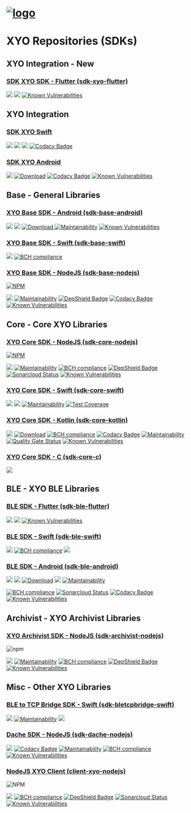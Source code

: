 [logo]: https://cdn.xy.company/img/brand/XY_Logo_GitHub.png

# [![logo]](https://xy.company)

# XYO Repositories (SDKs)

## XYO Integration - **New**

### [SDK XYO SDK - Flutter (sdk-xyo-flutter)](https://github.com/XYOracleNetwork/sdk-xyo-flutter)

![](https://github.com/XYOracleNetwork/sdk-xyo-flutter/workflows/iOS%20Build/badge.svg?branch=develop)
![](https://github.com/XYOracleNetwork/sdk-xyo-flutter/workflows/APK%20Build/badge.svg?branch=develop)
[![Known Vulnerabilities](https://snyk.io/test/github/XYOracleNetwork/sdk-xyo-flutter/badge.svg?targetFile=android/build.gradle)](https://snyk.io/test/github/XYOracleNetwork/sdk-xyo-flutter?targetFile=android/build.gradle)

## XYO Integration

### [SDK XYO Swift](https://github.com/XYOracleNetwork/sdk-xyo-swift)

![](https://github.com/XYOracleNetwork/sdk-xyo-swift/workflows/Build/badge.svg?branch=develop)
![](https://github.com/XYOracleNetwork/sdk-xyo-swift/workflows/Swift%20PKG%20Release/badge.svg) [![](https://img.shields.io/cocoapods/v/sdk-xyo-swift.svg?style=flat)](https://cocoapods.org/pods/sdk-xyo-swift) [![Codacy Badge](https://api.codacy.com/project/badge/Grade/6a10ff4a324d4d02a74a7a6724a53eef)](https://www.codacy.com/manual/pllearns/sdk-xyo-swift?utm_source=github.com&utm_medium=referral&utm_content=XYOracleNetwork/sdk-xyo-swift&utm_campaign=Badge_Grade)

### [SDK XYO Android](https://github.com/XYOracleNetwork/sdk-xyo-android)

![](https://github.com/XYOracleNetwork/sdk-xyo-android/workflows/CI/badge.svg?branch=develop) [![Download](https://api.bintray.com/packages/xyoraclenetwork/xyo/sdk-xyo-android/images/download.svg)](https://bintray.com/xyoraclenetwork/xyo/sdk-xyo-android/_latestVersion) [![Codacy Badge](https://api.codacy.com/project/badge/Grade/9712b501940e45428072255a283fa23a)](https://www.codacy.com?utm_source=github.com&amp;utm_medium=referral&amp;utm_content=XYOracleNetwork/sdk-xyo-android&amp;utm_campaign=Badge_Grade) [![Known Vulnerabilities](https://snyk.io/test/github/XYOracleNetwork/sdk-xyo-android/badge.svg?targetFile=xyo-android-library/build.gradle)](https://snyk.io/test/github/XYOracleNetwork/sdk-xyo-android?targetFile=xyo-android-library/build.gradle)

## Base - General Libraries

### [XYO Base SDK - Android (sdk-base-android)](https://github.com/XYOracleNetwork/sdk-base-android)

![](https://github.com/XYOracleNetwork/sdk-base-android/workflows/CI/badge.svg?branch=develop)  ![](https://github.com/XYOracleNetwork/sdk-base-android/workflows/Release/badge.svg?branch=master) [ ![Download](https://api.bintray.com/packages/xyoraclenetwork/xyo/sdk-base-android/images/download.svg) ](https://bintray.com/xyoraclenetwork/xyo/sdk-base-android/_latestVersion) [![Maintainability](https://api.codeclimate.com/v1/badges/6f2827f8a4103feb7aca/maintainability)](https://codeclimate.com/github/XYOracleNetwork/sdk-base-android/maintainability) [![Known Vulnerabilities](https://snyk.io/test/github/XYOracleNetwork/sdk-base-android/badge.svg?targetFile=base-android-library/build.gradle)](https://snyk.io/test/github/XYOracleNetwork/sdk-base-android?targetFile=base-android-library/build.gradle)

### [XYO Base SDK - Swift (sdk-base-swift)](https://github.com/XYOracleNetwork/sdk-base-swift)


![](https://github.com/XYOracleNetwork/sdk-base-swift/workflows/Base%20Build/badge.svg)
[![BCH compliance](https://bettercodehub.com/edge/badge/XYOracleNetwork/sdk-base-swift?branch=master&token=0c95939d44cd72eb10c7a4391e99343599ed0c44)](https://bettercodehub.com/)

### [XYO Base SDK - NodeJS (sdk-base-nodejs)](https://github.com/XYOracleNetwork/sdk-base-nodejs)


[![NPM](<https://img.shields.io/npm/v/@xyo-network/sdk-base-nodejs.svg>)](https://www.npmjs.com/package/@xyo-network/sdk-base-nodejs)

![](https://github.com/XYOracleNetwork/sdk-base-nodejs/workflows/Build/badge.svg?branch=develop)
[![Maintainability](https://api.codeclimate.com/v1/badges/7d316730bfdfbe4e1f73/maintainability)](https://codeclimate.com/repos/5cc23851684dee02400005ef/maintainability)
[![DepShield Badge](https://depshield.sonatype.org/badges/XYOracleNetwork/sdk-base-nodejs/depshield.svg)](https://depshield.github.io)
[![Codacy Badge](https://api.codacy.com/project/badge/Grade/008ea5b134ea4a9195b8deedeaf1665d)](https://www.codacy.com/app/XYOracleNetwork/sdk-base-nodejs?utm_source=github.com&utm_medium=referral&utm_content=XYOracleNetwork/sdk-base-nodejs&utm_campaign=Badge_Grade) [![Known Vulnerabilities](https://snyk.io/test/github/XYOracleNetwork/sdk-base-nodejs/badge.svg?targetFile=package.json)](https://snyk.io/test/github/XYOracleNetwork/sdk-base-nodejs?targetFile=package.json)

## Core - Core XYO Libraries

### [XYO Core SDK - NodeJS (sdk-core-nodejs)](https://github.com/XYOracleNetwork/sdk-core-nodejs)

[![NPM](https://img.shields.io/npm/v/@xyo-network/sdk-core-nodejs.svg?style=plastic)](https://www.npmjs.com/package/@xyo-network/sdk-core-nodejs)

![](https://github.com/XYOracleNetwork/sdk-core-nodejs/workflows/CI/badge.svg?branch=develop) [![Maintainability](https://api.codeclimate.com/v1/badges/f3dd4f4d35e1bd9eeabc/maintainability)](https://codeclimate.com/github/XYOracleNetwork/sdk-core-nodejs/maintainability) [![BCH compliance](https://bettercodehub.com/edge/badge/XYOracleNetwork/sdk-core-nodejs?branch=master)](https://bettercodehub.com/) [![DepShield Badge](https://depshield.sonatype.org/badges/XYOracleNetwork/sdk-core-nodejs/depshield.svg)](https://depshield.github.io) 
[![Sonarcloud Status](https://sonarcloud.io/api/project_badges/measure?project=XYOracleNetwork_sdk-core-nodejs&metric=alert_status)](https://sonarcloud.io/dashboard?id=XYOracleNetwork_sdk-core-nodejs) 
[![Known Vulnerabilities](https://snyk.io/test/github/XYOracleNetwork/sdk-core-nodejs/badge.svg?targetFile=package.json)](https://snyk.io/test/github/XYOracleNetwork/sdk-core-nodejs?targetFile=package.json)

### [XYO Core SDK - Swift (sdk-core-swift)](https://github.com/XYOracleNetwork/sdk-core-swift)

![](https://github.com/XYOracleNetwork/sdk-core-swift/workflows/Build/badge.svg)
[![](https://img.shields.io/cocoapods/v/sdk-core-swift.svg?style=flat)](https://cocoapods.org/pods/sdk-core-swift)
[![Maintainability](https://api.codeclimate.com/v1/badges/587ae96e86057b6b6178/maintainability)](https://codeclimate.com/repos/5c4a7a7372b7b2029d008b34/maintainability) [![Test Coverage](https://api.codeclimate.com/v1/badges/587ae96e86057b6b6178/test_coverage)](https://codeclimate.com/repos/5c4a7a7372b7b2029d008b34/test_coverage)

### [XYO Core SDK - Kotlin (sdk-core-kotlin)](https://github.com/XYOracleNetwork/sdk-core-kotlin)

![](https://github.com/XYOracleNetwork/client-xyo-nodejs/workflows/CI/badge.svg?branch=develop) [![Download](https://api.bintray.com/packages/xyoraclenetwork/xyo/sdk-core-kotlin/images/download.svg?version=3.0.3)](https://bintray.com/xyoraclenetwork/xyo/sdk-core-kotlin/3.0.3/link) [![BCH compliance](https://bettercodehub.com/edge/badge/XYOracleNetwork/sdk-core-kotlin?branch=master)](https://bettercodehub.com/) [![Codacy Badge](https://api.codacy.com/project/badge/Grade/2fb2eb69c1db455299ffce57b0216aa6)](https://www.codacy.com/app/XYOracleNetwork/sdk-core-kotlin?utm_source=github.com&utm_medium=referral&utm_content=XYOracleNetwork/sdk-core-kotlin&utm_campaign=Badge_Grade) [![Maintainability](https://api.codeclimate.com/v1/badges/af641257b27ecea22a9f/maintainability)](https://codeclimate.com/github/XYOracleNetwork/sdk-core-kotlin/maintainability) [![Quality Gate Status](https://sonarcloud.io/api/project_badges/measure?project=XYOracleNetwork_sdk-core-kotlin&metric=alert_status)](https://sonarcloud.io/dashboard?id=XYOracleNetwork_sdk-core-kotlin) [![Known Vulnerabilities](https://snyk.io/test/github/XYOracleNetwork/sdk-core-kotlin/badge.svg?targetFile=build.gradle)](https://snyk.io/test/github/XYOracleNetwork/sdk-core-kotlin?targetFile=build.gradle)

### [XYO Core SDK - C (sdk-core-c)](https://github.com/XYOracleNetwork/sdk-core-c)

![](https://github.com/XYOracleNetwork/sdk-core-c/workflows/Build/badge.svg)

## BLE - XYO BLE Libraries

### [BLE SDK - Flutter (sdk-ble-flutter)](https://github.com/XYOracleNetwork/sdk-ble-flutter)

![](https://github.com/XYOracleNetwork/sdk-ble-flutter/workflows/iOS%20Build/badge.svg?branch=develop)
![](https://github.com/XYOracleNetwork/sdk-ble-flutter/workflows/Android%20Build/badge.svg?branch=develop)
[![Known Vulnerabilities](https://snyk.io/test/github/XYOracleNetwork/sdk-ble-flutter/badge.svg?targetFile=android/build.gradle)](https://snyk.io/test/github/XYOracleNetwork/sdk-ble-flutter?targetFile=android/build.gradle)

### [BLE SDK - Swift (sdk-ble-swift)](https://github.com/XYOracleNetwork/sdk-ble-swift)


![](https://github.com/XYOracleNetwork/sdk-ble-swift/workflows/Pod%20Build/badge.svg?branch=develop) [![BCH compliance](https://bettercodehub.com/edge/badge/XYOracleNetwork/sdk-ble-swift?branch=master)](https://bettercodehub.com/)
[![](https://img.shields.io/cocoapods/v/XyBleSdk.svg?style=flat)](https://cocoapods.org/pods/XyBleSdk)

### [BLE SDK - Android (sdk-ble-android)](https://github.com/XYOracleNetwork/sdk-ble-android)

![](https://github.com/XYOracleNetwork/sdk-xyo-android/workflows/CI/badge.svg?branch=develop)  ![](https://github.com/XYOracleNetwork/sdk-xyo-android/workflows/Release/badge.svg?branch=master) [![Download](https://api.bintray.com/packages/xyoraclenetwork/xyo/sdk-ble-android/images/download.svg)](https://bintray.com/xyoraclenetwork/xyo/sdk-ble-android/_latestVersion) [![](https://jitpack.io/v/XYOracleNetwork/sdk-ble-android.svg)](https://jitpack.io/#XYOracleNetwork/sdk-ble-android)
[![Maintainability](https://api.codeclimate.com/v1/badges/73ee685fc9e2c61454b2/maintainability)](https://codeclimate.com/github/XYOracleNetwork/sdk-ble-android/maintainability)

[![BCH compliance](https://bettercodehub.com/edge/badge/XYOracleNetwork/sdk-ble-android?branch=master)](https://bettercodehub.com/results/XYOracleNetwork/sdk-ble-android)
[![Sonarcloud Status](https://sonarcloud.io/api/project_badges/measure?project=XYOracleNetwork_sdk-ble-android&metric=alert_status)](https://sonarcloud.io/dashboard?id=XYOracleNetwork_sdk-ble-android)
[![Codacy Badge](https://api.codacy.com/project/badge/Grade/b14446847e614a2fae7152892765dac1)](https://www.codacy.com/app/arietrouw/sdk-ble-android?utm_source=github.com&utm_medium=referral&utm_content=XYOracleNetwork/sdk-ble-android&utm_campaign=Badge_Grade) [![Known Vulnerabilities](https://snyk.io/test/github/XYOracleNetwork/sdk-ble-android/badge.svg?targetFile=build.gradle)](https://snyk.io/test/github/XYOracleNetwork/sdk-ble-android?targetFile=build.gradle)

## Archivist - XYO Archivist Libraries

### [XYO Archivist SDK - NodeJS (sdk-archivist-nodejs)](https://github.com/XYOracleNetwork/sdk-archivist-nodejs)

![npm](https://img.shields.io/npm/v/@xyo-network/sdk-archivist-nodejs.svg?style=plastic)

![](https://github.com/XYOracleNetwork/sdk-archivist-nodejs/workflows/Build/badge.svg) [![Maintainability](https://api.codeclimate.com/v1/badges/f3dd4f4d35e1bd9eeabc/maintainability)](https://codeclimate.com/github/XYOracleNetwork/sdk-archivist-nodejs/maintainability) [![BCH compliance](https://bettercodehub.com/edge/badge/XYOracleNetwork/sdk-archivist-nodejs?branch=master)](https://bettercodehub.com/results/XYOracleNetwork/sdk-archivist-nodejs) [![DepShield Badge](https://depshield.sonatype.org/badges/XYOracleNetwork/sdk-archivist-nodejs/depshield.svg)](https://depshield.github.io)  [![Known Vulnerabilities](https://snyk.io/test/github/XYOracleNetwork/sdk-archivist-nodejs/badge.svg)](https://snyk.io/test/github/XYOracleNetwork/sdk-archivist-nodejs)


## Misc - Other XYO Libraries

### [BLE to TCP Bridge SDK - Swift (sdk-bletcpbridge-swift)](https://github.com/XYOracleNetwork/sdk-bletcpbridge-swift)

[![](https://img.shields.io/gitter/room/XYOracleNetwork/Stardust.svg)](https://gitter.im/XYOracleNetwork/Dev) [![Maintainability](https://api.codeclimate.com/v1/badges/c1fcc315b2137be32216/maintainability)](https://codeclimate.com/github/XYOracleNetwork/sdk-bletcpbridge-swift/maintainability) [![](https://img.shields.io/cocoapods/v/sdk-bletcpbridge-swift.svg?style=flat)](https://cocoapods.org/pods/sdk-bletcpbridge-swift)

### [Dache SDK - NodeJS (sdk-dache-nodejs)](https://github.com/XYOracleNetwork/sdk-dache-nodejs)

![](https://github.com/XYOracleNetwork/sdk-dache-nodejs/workflows/CI/badge.svg?branch=develop) [![Codacy Badge](https://api.codacy.com/project/badge/Grade/1f31c7fa87694b8eab91a2d71f74b697)](https://www.codacy.com/app/arietrouw/sdk-dache-nodejs?utm_source=github.com&utm_medium=referral&utm_content=XYOracleNetwork/sdk-dache-nodejs&utm_campaign=Badge_Grade) [![Maintainability](https://api.codeclimate.com/v1/badges/f3dd4f4d35e1bd9eeabc/maintainability)](https://codeclimate.com/github/XYOracleNetwork/sdk-dache-nodejs/maintainability) [![BCH compliance](https://bettercodehub.com/edge/badge/XYOracleNetwork/sdk-dache-nodejs?branch=master)](https://bettercodehub.com/)
[![Known Vulnerabilities](https://snyk.io/test/github/XYOracleNetwork/sdk-dache-nodejs/badge.svg?targetFile=package.json)](https://snyk.io/test/github/XYOracleNetwork/sdk-dache-nodejs?targetFile=package.json)

### [NodeJS XYO Client (client-xyo-nodejs)](https://github.com/XYOracleNetwork/client-xyo-nodejs)


![NPM](https://img.shields.io/npm/v/@xyo-network/client-xyo-nodejs.svg?style=plastic)

![](https://github.com/XYOracleNetwork/client-xyo-nodejs/workflows/CI/badge.svg?branch=develop)
[![BCH compliance](https://bettercodehub.com/edge/badge/XYOracleNetwork/client-xyo-nodejs?branch=master)](https://bettercodehub.com/results/XYOracleNetwork/sdk-core-nodejs) [![DepShield Badge](https://depshield.sonatype.org/badges/XYOracleNetwork/client-xyo-nodejs/depshield.svg)](https://depshield.github.io) 
[![Sonarcloud Status](https://sonarcloud.io/api/project_badges/measure?project=XYOracleNetwork_client-xyo-nodejs&metric=alert_status)](https://sonarcloud.io/dashboard?id=XYOracleNetwork_client-xyo-nodejs) 
[![Known Vulnerabilities](https://snyk.io/test/github/XYOracleNetwork/client-xyo-nodejs/badge.svg?targetFile=package.json)](https://snyk.io/test/github/XYOracleNetwork/client-xyo-nodejs?targetFile=package.json)

